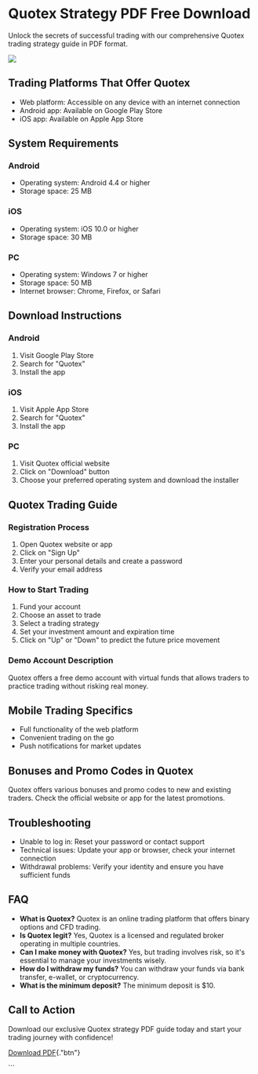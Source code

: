 

# Quotex Strategy PDF Free Download

Unlock the secrets of successful trading with our comprehensive Quotex
trading strategy guide in PDF format.

[![](https://static.quotex.io/files/4_en/300_250.jpg)](https://traff.sbs/brokerqxlid)




## Trading Platforms That Offer Quotex

-   Web platform: Accessible on any device with an internet connection
-   Android app: Available on Google Play Store
-   iOS app: Available on Apple App Store

## System Requirements

### Android

-   Operating system: Android 4.4 or higher
-   Storage space: 25 MB

### iOS

-   Operating system: iOS 10.0 or higher
-   Storage space: 30 MB

### PC

-   Operating system: Windows 7 or higher
-   Storage space: 50 MB
-   Internet browser: Chrome, Firefox, or Safari

## Download Instructions

### Android

1.  Visit Google Play Store
2.  Search for "Quotex"
3.  Install the app

### iOS

1.  Visit Apple App Store
2.  Search for "Quotex"
3.  Install the app

### PC

1.  Visit Quotex official website
2.  Click on "Download" button
3.  Choose your preferred operating system and download the installer

## Quotex Trading Guide

### Registration Process

1.  Open Quotex website or app
2.  Click on "Sign Up"
3.  Enter your personal details and create a password
4.  Verify your email address

### How to Start Trading

1.  Fund your account
2.  Choose an asset to trade
3.  Select a trading strategy
4.  Set your investment amount and expiration time
5.  Click on "Up" or "Down" to predict the future price
    movement

### Demo Account Description

Quotex offers a free demo account with virtual funds that allows traders
to practice trading without risking real money.

## Mobile Trading Specifics

-   Full functionality of the web platform
-   Convenient trading on the go
-   Push notifications for market updates

## Bonuses and Promo Codes in Quotex

Quotex offers various bonuses and promo codes to new and existing
traders. Check the official website or app for the latest promotions.

## Troubleshooting

-   Unable to log in: Reset your password or contact support
-   Technical issues: Update your app or browser, check your internet
    connection
-   Withdrawal problems: Verify your identity and ensure you have
    sufficient funds

## FAQ

-   **What is Quotex?** Quotex is an online trading platform that offers
    binary options and CFD trading.
-   **Is Quotex legit?** Yes, Quotex is a licensed and regulated broker
    operating in multiple countries.
-   **Can I make money with Quotex?** Yes, but trading involves risk, so
    it\'s essential to manage your investments wisely.
-   **How do I withdraw my funds?** You can withdraw your funds via bank
    transfer, e-wallet, or cryptocurrency.
-   **What is the minimum deposit?** The minimum deposit is \$10.

## Call to Action

Download our exclusive Quotex strategy PDF guide today and start your
trading journey with confidence!

[Download PDF](\%22https://traff.sbs/brokerqxsignup\%22){."btn"}

\`\`\`

